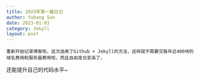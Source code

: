 ```yaml
---
title: 2023年第一篇日记
author: Yuhang Sun
date: 2023-01-03
category: Jekyll
layout: post
---
```


    重新开始记录博客啦，这次选用了Github + Jekyll的方法，这样就不需要交每年近400块的域名费用和服务器费用啦，而且自由度也变高了，
还能提升自己的代码水平~